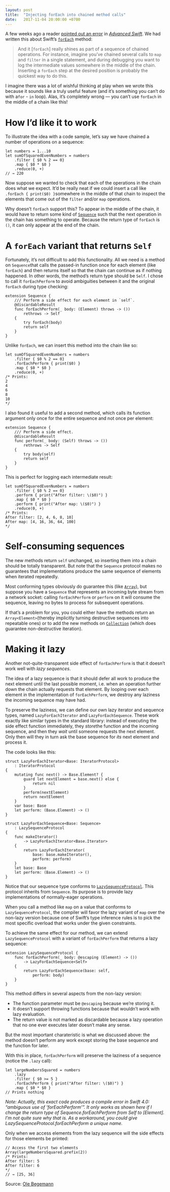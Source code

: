 ```yaml
---
layout: post
title:  "Injecting forEach into chained method calls"
date:   2017-11-04 20:00:00 +0700
---
```




A few weeks ago a reader [pointed out an error](https://twitter.com/jasonalexzurita/status/915972380685516800) in [*Advanced Swift*](https://oleb.net/advanced-swift/). We had written this about Swift’s [`forEach`](https://developer.apple.com/documentation/swift/sequence/2906738-foreach) method:

> And it [`forEach`] really shines as part of a sequence of chained operations. For instance, imagine you’ve chained several calls to `map` and `filter` in a single statement, and during debugging you want to log the intermediate values somewhere in the middle of the chain. Inserting a `forEach` step at the desired position is probably the quickest way to do this.

I imagine there was a lot of wishful thinking at play when we wrote this because it sounds like a truly useful feature (and it’s something you can’t do with a`for` - `in` loop). Alas, it’s completely wrong — you can’t use `forEach` in the middle of a chain like this!

 

# How I’d like it to work

To illustrate the idea with a code sample, let’s say we have chained a number of operations on a sequence:

```
let numbers = 1...10
let sumOfSquaredEvenNumbers = numbers
    .filter { $0 % 2 == 0}
    .map { $0 * $0 }
    .reduce(0, +)
// → 220

```

Now suppose we wanted to check that each of the operations in the chain does what we expect. It’d be really neat if we could insert a call like `.forEach { print($0) }`somewhere in the middle of that chain to inspect the elements that come out of the `filter` and/or `map` operations.

Why doesn’t `forEach` support this? To appear in the middle of the chain, it would have to return some kind of [`Sequence`](https://developer.apple.com/documentation/swift/sequence) such that the next operation in the chain has something to operate. Because the return type of `forEach` is `()`, it can only appear at the end of the chain.

# A `forEach` variant that returns `Self`

Fortunately, it’s not difficult to add this functionality. All we need is a method on `Sequence`that calls the passed-in function once for each element (like `forEach`) and then returns itself so that the chain can continue as if nothing happened. In other words, the method’s return type should be `Self`. I chose to call it `forEachPerform` to avoid ambiguities between it and the original `forEach` during type checking:

```
extension Sequence {
    /// Perform a side effect for each element in `self`.
    @discardableResult
    func forEachPerform(_ body: (Element) throws -> ())
        rethrows -> Self
    {
        try forEach(body)
        return self
    }
}

```

Unlike `forEach`, we can insert this method into the chain like so:

```
let sumOfSquaredEvenNumbers = numbers
    .filter { $0 % 2 == 0}
    .forEachPerform { print($0) }
    .map { $0 * $0 }
    .reduce(0, +)
/* Prints:
2
4
6
8
10
*/

```

I also found it useful to add a second method, which calls its function argument only once for the entire sequence and not once per element:

```
extension Sequence {
    /// Perform a side effect.
    @discardableResult
    func perform(_ body: (Self) throws -> ())
        rethrows -> Self
    {
        try body(self)
        return self
    }
}

```

This is perfect for logging each intermediate result:

```
let sumOfSquaredEvenNumbers = numbers
    .filter { $0 % 2 == 0}
    .perform { print("After filter: \($0)") }
    .map { $0 * $0 }
    .perform { print("After map: \($0)") }
    .reduce(0, +)
/* Prints:
After filter: [2, 4, 6, 8, 10]
After map: [4, 16, 36, 64, 100]
*/

```

# Self-consuming sequences

The new methods return `self` unchanged, so inserting them into a chain should be totally transparent. But note that the `Sequence` protocol makes no guarantees that implementations produce the same sequence of elements when iterated repeatedly.

Most conforming types obviously do guarantee this (like [`Array`](https://developer.apple.com/documentation/swift/array)), but suppose you have a `Sequence` that represents an incoming byte stream from a network socket: calling `forEachPerform` or `perform` on it will consume the sequence, leaving no bytes to process for subsequent operations.

If that’s a problem for you, you could either have the methods return an `Array<Element>`(thereby implicitly turning destructive sequences into repeatable ones) or to add the new methods on [`Collection`](https://developer.apple.com/documentation/swift/collection) (which does guarantee non-destructive iteration).

# Making it lazy

Another not-quite-transparent side effect of `forEachPerform` is that it doesn’t work well with *lazy sequences*.

The idea of a lazy sequence is that it should defer all work to produce the next element until the last possible moment, i.e. when an operation further down the chain actually requests that element. By looping over each element in the implementation of `forEachPerform`, we destroy any laziness the incoming sequence may have had.

To preserve the laziness, we can define our own lazy iterator and sequence types, named `LazyForEachIterator` and `LazyForEachSequence`. These work exactly like similar types in the standard library: instead of executing the side effect function immediately, they *store*the function and the incoming sequence, and then they *wait* until someone requests the next element. Only then will they in turn ask the base sequence for *its* next element and process it.

The code looks like this:

```
struct LazyForEachIterator<Base: IteratorProtocol>
    : IteratorProtocol
{
    mutating func next() -> Base.Element? {
        guard let nextElement = base.next() else {
            return nil
        }
        perform(nextElement)
        return nextElement
    }
    var base: Base
    let perform: (Base.Element) -> ()
}

struct LazyForEachSequence<Base: Sequence>
    : LazySequenceProtocol
{
    func makeIterator()
        -> LazyForEachIterator<Base.Iterator>
    {
        return LazyForEachIterator(
            base: base.makeIterator(),
            perform: perform)
    }
    let base: Base
    let perform: (Base.Element) -> ()
}

```

Notice that our sequence type conforms to [`LazySequenceProtocol`](https://developer.apple.com/documentation/swift/lazysequenceprotocol). This protocol inherits from `Sequence`. Its purpose is to provide lazy implementations of normally-eager operations.

When you call a method like `map` on a value that conforms to `LazySequenceProtocol`, the compiler will favor the lazy variant of `map` over the non-lazy version because one of Swift’s type inference rules is to pick the most specific overload that works under the given constraints.

To achieve the same effect for our method, we can extend `LazySequenceProtocol` with a variant of `forEachPerform` that returns a lazy sequence:

```
extension LazySequenceProtocol {
    func forEachPerform(_ body: @escaping (Element) -> ())
        -> LazyForEachSequence<Self>
    {
        return LazyForEachSequence(base: self,
            perform: body)
    }
}

```

This method differs in several aspects from the non-lazy version:

- The function parameter must be `@escaping` because we’re storing it.
- It doesn’t support throwing functions because that wouldn’t work with lazy evaluation.
- The return value is not marked as discardable because a lazy operation that no one ever executes later doesn’t make any sense.

But the most important charateristic is what we discussed above: the method doesn’t perform any work except storing the base sequence and the function for later.

With this in place, `forEachPerform` will preserve the laziness of a sequence (notice the `.lazy` call):

```
let largeNumbersSquared = numbers
    .lazy
    .filter { $0 >= 5 }
    .forEachPerform { print("After filter: \($0)") }
    .map { $0 * $0 }
// Prints nothing

```

*Note: Actually, this exact code produces a compile error in Swift 4.0: “ambiguous use of ‘forEachPerform’”. It only works as shown here if I change the return type of Sequence.forEachPerform from Self to [Element]. I’m not quite sure why that is. As a workaround, you could give LazySequenceProtocol.forEachPerform a unique name.*

Only when we access elements from the lazy sequence will the side effects for those elements be printed:

```
// Access the first two elements
Array(largeNumbersSquared.prefix(2))
/* Prints:
After filter: 5
After filter: 6
*/
// → [25, 36]
```



Source: [Ole Begemann](https://oleb.net/)